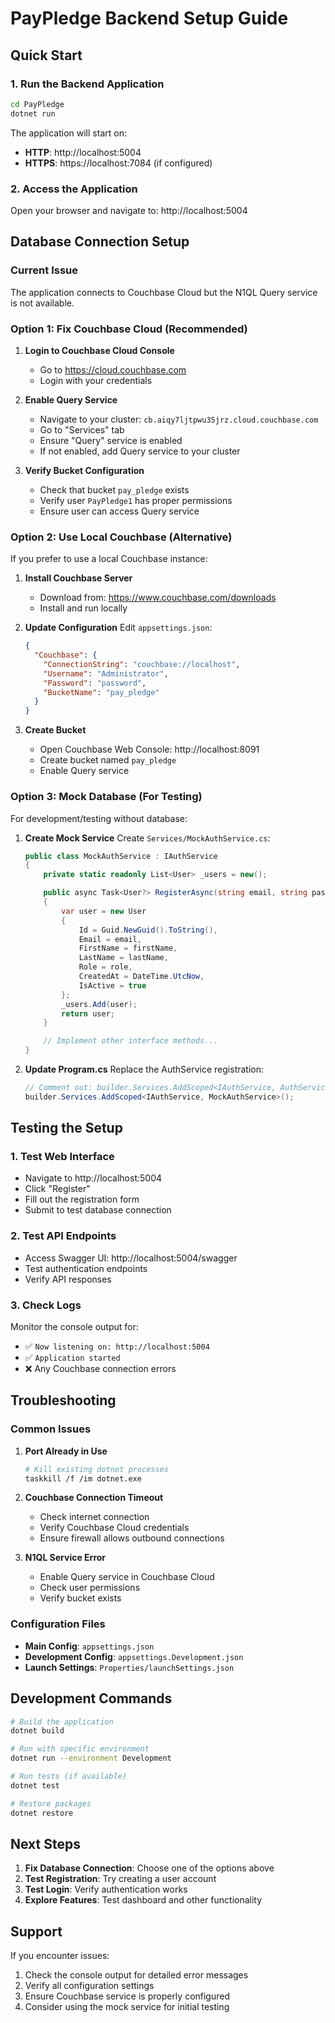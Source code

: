# PayPledge Backend Setup Guide

## Quick Start

### 1. Run the Backend Application

```bash
cd PayPledge
dotnet run
```

The application will start on:

- **HTTP**: http://localhost:5004
- **HTTPS**: https://localhost:7084 (if configured)

### 2. Access the Application

Open your browser and navigate to: http://localhost:5004

## Database Connection Setup

### Current Issue

The application connects to Couchbase Cloud but the N1QL Query service is not available.

### Option 1: Fix Couchbase Cloud (Recommended)

1. **Login to Couchbase Cloud Console**

   - Go to https://cloud.couchbase.com
   - Login with your credentials

2. **Enable Query Service**

   - Navigate to your cluster: `cb.aiqy7ljtpwu35jrz.cloud.couchbase.com`
   - Go to "Services" tab
   - Ensure "Query" service is enabled
   - If not enabled, add Query service to your cluster

3. **Verify Bucket Configuration**
   - Check that bucket `pay_pledge` exists
   - Verify user `PayPledge1` has proper permissions
   - Ensure user can access Query service

### Option 2: Use Local Couchbase (Alternative)

If you prefer to use a local Couchbase instance:

1. **Install Couchbase Server**

   - Download from: https://www.couchbase.com/downloads
   - Install and run locally

2. **Update Configuration**
   Edit `appsettings.json`:

   ```json
   {
     "Couchbase": {
       "ConnectionString": "couchbase://localhost",
       "Username": "Administrator",
       "Password": "password",
       "BucketName": "pay_pledge"
     }
   }
   ```

3. **Create Bucket**
   - Open Couchbase Web Console: http://localhost:8091
   - Create bucket named `pay_pledge`
   - Enable Query service

### Option 3: Mock Database (For Testing)

For development/testing without database:

1. **Create Mock Service**
   Create `Services/MockAuthService.cs`:

   ```csharp
   public class MockAuthService : IAuthService
   {
       private static readonly List<User> _users = new();

       public async Task<User?> RegisterAsync(string email, string password, string firstName, string lastName, UserRole role)
       {
           var user = new User
           {
               Id = Guid.NewGuid().ToString(),
               Email = email,
               FirstName = firstName,
               LastName = lastName,
               Role = role,
               CreatedAt = DateTime.UtcNow,
               IsActive = true
           };
           _users.Add(user);
           return user;
       }

       // Implement other interface methods...
   }
   ```

2. **Update Program.cs**
   Replace the AuthService registration:
   ```csharp
   // Comment out: builder.Services.AddScoped<IAuthService, AuthService>();
   builder.Services.AddScoped<IAuthService, MockAuthService>();
   ```

## Testing the Setup

### 1. Test Web Interface

- Navigate to http://localhost:5004
- Click "Register"
- Fill out the registration form
- Submit to test database connection

### 2. Test API Endpoints

- Access Swagger UI: http://localhost:5004/swagger
- Test authentication endpoints
- Verify API responses

### 3. Check Logs

Monitor the console output for:

- ✅ `Now listening on: http://localhost:5004`
- ✅ `Application started`
- ❌ Any Couchbase connection errors

## Troubleshooting

### Common Issues

1. **Port Already in Use**

   ```bash
   # Kill existing dotnet processes
   taskkill /f /im dotnet.exe
   ```

2. **Couchbase Connection Timeout**

   - Check internet connection
   - Verify Couchbase Cloud credentials
   - Ensure firewall allows outbound connections

3. **N1QL Service Error**
   - Enable Query service in Couchbase Cloud
   - Check user permissions
   - Verify bucket exists

### Configuration Files

- **Main Config**: `appsettings.json`
- **Development Config**: `appsettings.Development.json`
- **Launch Settings**: `Properties/launchSettings.json`

## Development Commands

```bash
# Build the application
dotnet build

# Run with specific environment
dotnet run --environment Development

# Run tests (if available)
dotnet test

# Restore packages
dotnet restore
```

## Next Steps

1. **Fix Database Connection**: Choose one of the options above
2. **Test Registration**: Try creating a user account
3. **Test Login**: Verify authentication works
4. **Explore Features**: Test dashboard and other functionality

## Support

If you encounter issues:

1. Check the console output for detailed error messages
2. Verify all configuration settings
3. Ensure Couchbase service is properly configured
4. Consider using the mock service for initial testing
